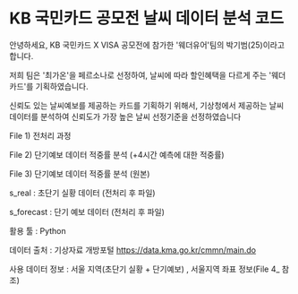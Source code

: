 # KB 국민카드 공모전 날씨 데이터 분석 코드
안녕하세요, KB 국민카드 X VISA 공모전에 참가한 '웨더유어'팀의 박기범(25)이라고 합니다.

저희 팀은 '최가온'을 페르소나로 선정하여, 날씨에 따라 할인혜택을 다르게 주는 '웨더카드'를 기획하였습니다.

신뢰도 있는 날씨예보를 제공하는 카드를 기획하기 위해서, 기상청에서 제공하는 날씨 데이터를 분석하여 신뢰도가 가장 높은 날씨 선정기준을 선정하였습니다


File 1) 전처리 과정

File 2) 단기예보 데이터 적중률 분석 (+4시간 예측에 대한 적중률)

File 3) 단기예보 데이터 적중률 분석 (원본)

s_real : 초단기 실황 데이터 (전처리 후 파일)

s_forecast : 단기 예보 데이터 (전처리 후 파일)

활용 툴 : Python

데이터 출처 : 기상자료 개방포털 https://data.kma.go.kr/cmmn/main.do

사용 데이터 정보 : 서울 지역(초단기 실황 + 단기예보) , 서울지역 좌표 정보(File 4_ 참조)
